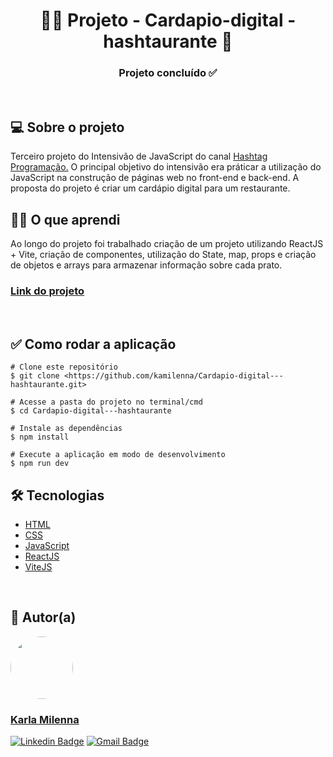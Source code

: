 <h1 align="center"> 👩‍🍳 Projeto - Cardapio-digital - hashtaurante 🍴</h1>

<h3 align="center"> 
	Projeto concluído ✅
</h3>

<br/>

<h2>💻 Sobre o projeto</h2>
<p>Terceiro projeto do Intensivão de JavaScript do canal  <a href="https://www.youtube.com/@HashtagProgramacao" target="_blank">Hashtag Programação.</a> O principal objetivo do intensivão era práticar a utilização do JavaScript na construção de páginas web no front-end e back-end. A proposta do projeto é criar um cardápio digital para um restaurante.</p> 


<h2>👩‍🎓 O que aprendi</h2>
 Ao longo do projeto foi trabalhado criação de um projeto utilizando ReactJS + Vite, criação de componentes, utilização do State, map, props e criação de objetos e arrays para armazenar informação sobre cada prato.

<h3><strong><a href="" target="_blank">Link do projeto</a></strong></h3>

<br>

<h2>✅ Como rodar a aplicação</h2>

```
# Clone este repositório
$ git clone <https://github.com/kamilenna/Cardapio-digital---hashtaurante.git>

# Acesse a pasta do projeto no terminal/cmd
$ cd Cardapio-digital---hashtaurante

# Instale as dependências
$ npm install

# Execute a aplicação em modo de desenvolvimento
$ npm run dev
```


<h2>🛠 Tecnologias</h2>
<ul>
    <li><a href="https://developer.mozilla.org/pt-BR/docs/Web/HTML" target="_blank">HTML</a></li>
    <li><a href="https://developer.mozilla.org/pt-BR/docs/Web/CSS" target="_blank">CSS</a></li>
    <li><a href="https://developer.mozilla.org/pt-BR/docs/Web/JavaScript" target="_blank">JavaScript</a></li>
    <li><a href="https://pt-br.reactjs.org/" target="_blank">ReactJS</a></li>
    <li><a href="https://vitejs.dev/" target="_blank">ViteJS</a></li>
</ul>

<br>

<h2>🦸 Autor(a)</h2>
<a href="https://karlamilenna.netlify.app/">
 <img style="border-radius: 50%;" src="https://avatars.githubusercontent.com/u/62101215?v=4" width="100px;" alt=""/>
 <br />
 <h3><b>Karla Milenna</b></h3></a>

[![Linkedin Badge](https://img.shields.io/badge/LinkedIn-0077B5?style=for-the-badge&logo=linkedin&logoColor=white)](https://www.linkedin.com/in/karla-milenna/) 
[![Gmail Badge](https://img.shields.io/badge/Gmail-D14836?style=for-the-badge&logo=gmail&logoColor=white)](mailto:karla.milenna1@gmail.com)



